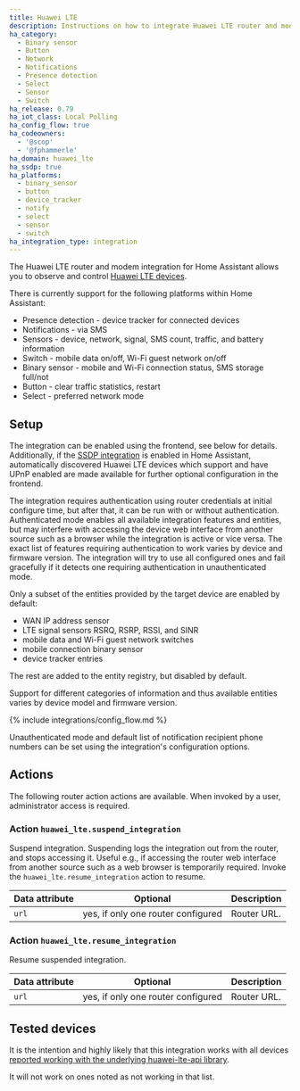 ```yaml
---
title: Huawei LTE
description: Instructions on how to integrate Huawei LTE router and modem devices with Home Assistant.
ha_category:
  - Binary sensor
  - Button
  - Network
  - Notifications
  - Presence detection
  - Select
  - Sensor
  - Switch
ha_release: 0.79
ha_iot_class: Local Polling
ha_config_flow: true
ha_codeowners:
  - '@scop'
  - '@fphammerle'
ha_domain: huawei_lte
ha_ssdp: true
ha_platforms:
  - binary_sensor
  - button
  - device_tracker
  - notify
  - select
  - sensor
  - switch
ha_integration_type: integration
---
```


The Huawei LTE router and modem integration for Home Assistant allows you to observe and control [Huawei LTE devices](https://consumer.huawei.com/en/routers/).

There is currently support for the following platforms within Home Assistant:

- Presence detection - device tracker for connected devices
- Notifications - via SMS
- Sensors - device, network, signal, SMS count, traffic, and battery information
- Switch - mobile data on/off, Wi-Fi guest network on/off
- Binary sensor - mobile and Wi-Fi connection status, SMS storage full/not
- Button - clear traffic statistics, restart
- Select - preferred network mode

## Setup

The integration can be enabled using the frontend, see below for details.
Additionally, if the [SSDP integration](/integrations/ssdp) is
enabled in Home Assistant, automatically discovered Huawei LTE devices
which support and have UPnP enabled are made available for further
optional configuration in the frontend.

The integration requires authentication using router credentials at
initial configure time, but after that, it can be run with or without
authentication. Authenticated mode enables all available integration
features and entities, but may interfere with accessing the device web
interface from another source such as a browser while the integration
is active or vice versa. The exact list of features requiring
authentication to work varies by device and firmware version. The
integration will try to use all configured ones and fail gracefully if
it detects one requiring authentication in unauthenticated mode.

Only a subset of the entities provided by the target device are
enabled by default:

- WAN IP address sensor
- LTE signal sensors RSRQ, RSRP, RSSI, and SINR
- mobile data and Wi-Fi guest network switches
- mobile connection binary sensor
- device tracker entries

The rest are added to the entity registry, but disabled by default.

Support for different categories of information and thus available
entities varies by device model and firmware version.

{% include integrations/config_flow.md %}

Unauthenticated mode and default list of notification recipient phone
numbers can be set using the integration's configuration options.

## Actions

The following router action actions are available. When invoked by a user, administrator access is required.

### Action `huawei_lte.suspend_integration`

Suspend integration. Suspending logs the integration out from the router, and stops accessing it.
Useful e.g.,  if accessing the router web interface from another source such as a web browser is temporarily required.
Invoke the `huawei_lte.resume_integration` action to resume.

| Data attribute | Optional | Description |
| ---------------------- | -------- | ----------- |
| `url`                  | yes, if only one router configured | Router URL. |

### Action `huawei_lte.resume_integration`

Resume suspended integration.

| Data attribute | Optional | Description |
| ---------------------- | -------- | ----------- |
| `url`                  | yes, if only one router configured | Router URL. |

## Tested devices

It is the intention and highly likely that this integration works with all devices
[reported working with the underlying huawei-lte-api library](https://github.com/Salamek/huawei-lte-api#tested-on).

It will not work on ones noted as not working in that list.
